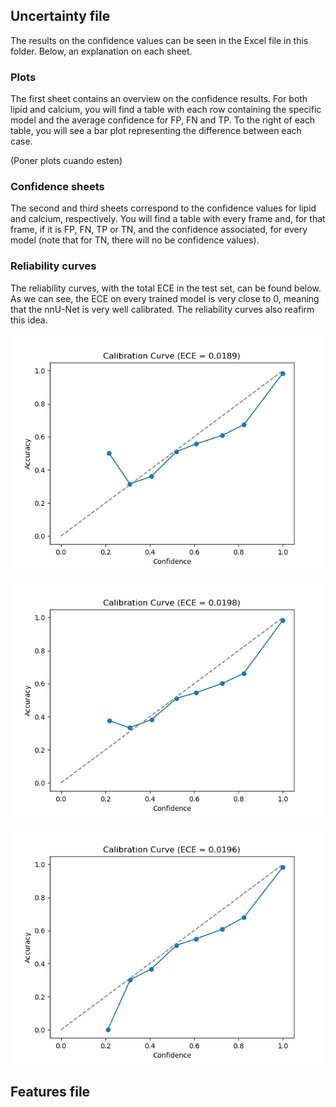 ## Uncertainty file

The results on the confidence values can be seen in the Excel file in this folder. Below, an explanation on each sheet.

### Plots

The first sheet contains an overview on the confidence results. For both lipid and calcium, you will find a table with each row containing the specific model and the average confidence for FP, FN and TP. To the right of each table, you will see a bar plot representing the difference between each case.

(Poner plots cuando esten)


### Confidence sheets

The second and third sheets correspond to the confidence values for lipid and calcium, respectively. You will find a table with every frame and, for that frame, if it is FP, FN, TP or TN, and the confidence associated, for every model (note that for TN, there will no be confidence values).

### Reliability curves

The reliability curves, with the total ECE in the test set, can be found below. As we can see, the ECE on every trained model is very close to 0, meaning that the nnU-Net is very well calibrated. The reliability curves also reafirm this idea.

![Figure 1. Example of probability map as overlay and corresponding image. It is worth noting that edges are always uncertain regions, but other tiny blue regions can be seen as well](/assets/ece_conf_model_2d.png)

![Figure 1. Example of probability map as overlay and corresponding image. It is worth noting that edges are always uncertain regions, but other tiny blue regions can be seen as well](/assets/ece_conf_pseudo3d_1.png)

![Figure 1. Example of probability map as overlay and corresponding image. It is worth noting that edges are always uncertain regions, but other tiny blue regions can be seen as well](/assets/ece_conf_pseudo3d_2.png)


## Features file